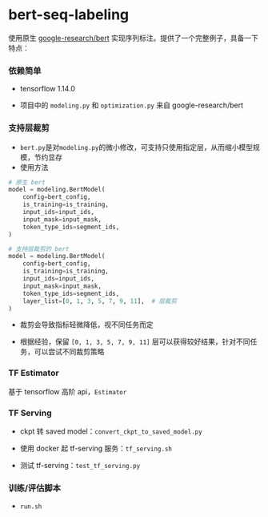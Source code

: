 # bert-seq-labeling

使用原生 [google-research/bert](https://github.com/google-research/bert) 实现序列标注。提供了一个完整例子，具备一下特点：

### 依赖简单

- tensorflow 1.14.0

- 项目中的 `modeling.py` 和 `optimization.py` 来自 google-research/bert

### 支持层裁剪

- `bert.py`是对`modeling.py`的微小修改，可支持只使用指定层，从而缩小模型规模，节约显存
- 使用方法

```python
# 原生 bert
model = modeling.BertModel(
    config=bert_config,
    is_training=is_training,
    input_ids=input_ids,
    input_mask=input_mask,
    token_type_ids=segment_ids,
)

# 支持层裁剪的 bert
model = modeling.BertModel(
    config=bert_config,
    is_training=is_training,
    input_ids=input_ids,
    input_mask=input_mask,
    token_type_ids=segment_ids,
    layer_list=[0, 1, 3, 5, 7, 9, 11],  # 层裁剪
)
```

- 裁剪会导致指标轻微降低，视不同任务而定

- 根据经验，保留 `[0, 1, 3, 5, 7, 9, 11]` 层可以获得较好结果，针对不同任务，可以尝试不同裁剪策略

### TF Estimator

基于 tensorflow 高阶 api，`Estimator`

### TF Serving

- ckpt 转 saved model：`convert_ckpt_to_saved_model.py`

- 使用 docker 起 tf-serving 服务：`tf_serving.sh`

- 测试 tf-serving：`test_tf_serving.py`

### 训练/评估脚本

- `run.sh`

